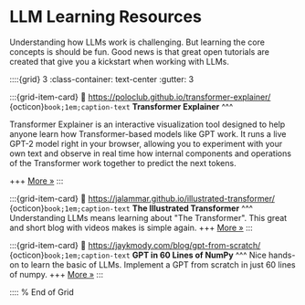 # LLM Learning Resources

Understanding how LLMs work is challenging. But learning the core concepts is should be fun. Good news is that great open tutorials are created that give you a kickstart when working with LLMs.


::::{grid} 3
:class-container: text-center
:gutter: 3


:::{grid-item-card} 
:link: https://poloclub.github.io/transformer-explainer/
{octicon}`book;1em;caption-text` **Transformer Explainer**
^^^

Transformer Explainer is an interactive visualization tool designed to help anyone learn how Transformer-based models like GPT work. It runs a live GPT-2 model right in your browser, allowing you to experiment with your own text and observe in real time how internal components and operations of the Transformer work together to predict the next tokens. 

+++
[More »](https://poloclub.github.io/transformer-explainer/)
:::


:::{grid-item-card} 
:link: https://jalammar.github.io/illustrated-transformer/
{octicon}`book;1em;caption-text` **The Illustrated Transformer**
^^^
Understanding LLMs means learning about "The Transformer". This great and short blog with videos makes is simple again. 
+++
[More »](https://jalammar.github.io/illustrated-transformer/)
:::


:::{grid-item-card} 
:link: https://jaykmody.com/blog/gpt-from-scratch/
{octicon}`book;1em;caption-text` **GPT in 60 Lines of NumPy**
^^^
Nice hands-on to learn the basic of LLMs. Implement a GPT from scratch in just 60 lines of numpy. 
+++
[More »](https://jaykmody.com/blog/gpt-from-scratch/)
:::


:::: 
% End of Grid